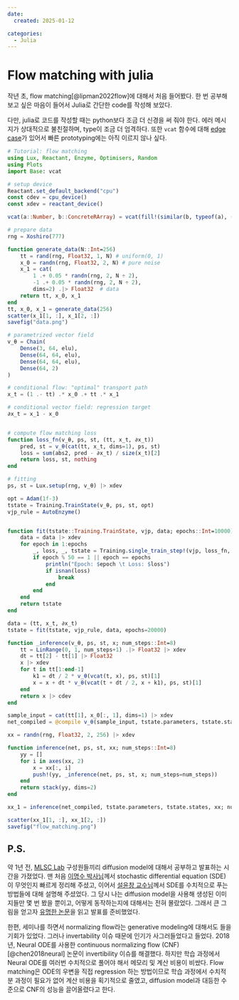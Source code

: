 ```yaml
---
date:
  created: 2025-01-12

categories:
  - Julia
---
```


# Flow matching with julia

작년 초, flow matching[@lipman2022flow]에 대해서 처음 들어봤다.
한 번 공부해보고 싶은 마음이 들어서 Julia로 간단한 code를 작성해 보았다.

<!-- more -->

다만, julia로 코드를 작성할 때는 python보다 조금 더 신경을 써 줘야 한다.
에러 메시지가 상대적으로 불친절하며, type이 조금 더 엄격하다.
또한 `vcat` 함수에 대해 [edge case](https://github.com/EnzymeAD/Reactant.jl/issues/511)가 있어서 빠른 prototyping에는 아직 이르지 않나 싶다.

```julia
# Tutorial: flow matching
using Lux, Reactant, Enzyme, Optimisers, Random
using Plots
import Base: vcat

# setup device
Reactant.set_default_backend("cpu")
const cdev = cpu_device()
const xdev = reactant_device()

vcat(a::Number, b::ConcreteRArray) = vcat(fill!(similar(b, typeof(a), (1,size(b)[2:end]...)), a), b)

# prepare data
rng = Xoshiro(777)

function generate_data(N::Int=256)
    tt = rand(rng, Float32, 1, N) # uniform(0, 1) 
    x_0 = randn(rng, Float32, 2, N) # pure noise
    x_1 = cat(
        1 .+ 0.05 * randn(rng, 2, N ÷ 2),
        -1 .+ 0.05 * randn(rng, 2, N ÷ 2),
        dims=2) .|> Float32  # data
    return tt, x_0, x_1
end
tt, x_0, x_1 = generate_data(256)
scatter(x_1[1, :], x_1[2, :])
savefig("data.png")

# parametrized vector field
v_θ = Chain(
    Dense(3, 64, elu),
    Dense(64, 64, elu),
    Dense(64, 64, elu),
    Dense(64, 2)
)

# conditional flow: "optimal" transport path
x_t = (1 .- tt) .* x_0 .+ tt .* x_1

# conditional vector field: regression target
∂x_t = x_1 - x_0


# compute flow matching loss 
function loss_fn(v_θ, ps, st, (tt, x_t, ∂x_t))
    pred, st = v_θ(cat(tt, x_t, dims=1), ps, st)
    loss = sum(abs2, pred - ∂x_t) / size(x_t)[2]
    return loss, st, nothing
end

# fitting
ps, st = Lux.setup(rng, v_θ) |> xdev

opt = Adam(1f-3)
tstate = Training.TrainState(v_θ, ps, st, opt)
vjp_rule = AutoEnzyme()


function fit(tstate::Training.TrainState, vjp, data; epochs::Int=10000)
    data = data |> xdev
    for epoch in 1:epochs
        _, loss, _, tstate = Training.single_train_step!(vjp, loss_fn, data, tstate)
        if epoch % 50 == 1 || epoch == epochs
            println("Epoch: $epoch \t Loss: $loss")
            if isnan(loss)
                break
            end
        end
    end
    return tstate
end

data = (tt, x_t, ∂x_t)
tstate = fit(tstate, vjp_rule, data, epochs=20000)

function _inference(v_θ, ps, st, x; num_steps::Int=8)
    tt = LinRange(0, 1, num_steps+1) .|> Float32 |> xdev
    dt = tt[2] - tt[1] |> Float32
    x |> xdev
    for t in tt[1:end-1]
        k1 = dt / 2 * v_θ(vcat(t, x), ps, st)[1]
        x = x + dt * v_θ(vcat(t + dt / 2, x + k1), ps, st)[1]
    end
    return x |> cdev
end

sample_input = cat(tt[1], x_0[:, 1], dims=1) |> xdev
net_compiled = @compile v_θ(sample_input, tstate.parameters, tstate.states)

xx = randn(rng, Float32, 2, 256) |> xdev

function inference(net, ps, st, xx; num_steps::Int=8)
    yy = []
    for i in axes(xx, 2)
        x = xx[:, i]
        push!(yy, _inference(net, ps, st, x; num_steps=num_steps))
    end
    return stack(yy, dims=2)
end

xx_1 = inference(net_compiled, tstate.parameters, tstate.states, xx; num_steps=8)

scatter(xx_1[1, :], xx_1[2, :])
savefig("flow_matching.png")
```

## P.S.

약 1년 전, [MLSC Lab](https://youngjoonhong.com) 구성원들끼리 diffusion model에 대해서 공부하고 발표하는 시간을 가졌었다.
맨 처음 [이명수 박사님](https://sites.google.com/view/mslee2/)께서 stochastic differential equation (SDE)이 무엇인지 빠르게 정리해 주셨고, 이어서 [설윤창 교수님](https://sites.google.com/site/yunchangseol/)께서 SDE를 수치적으로 푸는 방법들에 대해 설명해 주셨었다.
그 당시 나는 diffusion model을 사용해 생성된 이미지들만 몇 번 봤을 뿐이고, 어떻게 동작하는지에 대해서는 전혀 몰랐었다.
그래서 큰 그림을 얻고자 [유명한 논문](https://arxiv.org/abs/2011.13456)을 읽고 발표를 준비했었다.

한편, 세미나를 하면서 normalizing flow라는 generative modeling에 대해서도 들을 기회가 있었다.
그러나 invertability 이슈 때문에 인기가 사그러들었다고 들었다.
2018년, Neural ODE를 사용한 continuous normalizing flow (CNF)[@chen2018neural] 논문이 invertibility 이슈를 해결했다.
하지만 학습 과정에서 Neural ODE를 여러번 수치적으로 풀어야 해서 메모리 및 계산 비용이 비쌌다.
Flow matching은 ODE의 우변을 직접 regression 하는 방법이므로 학습 과정에서 수치적분 과정이 필요가 없어 계산 비용을 획기적으로 줄였고, diffusion model과 대등한 수준으로 CNF의 성능을 끌어올렸다고 한다.